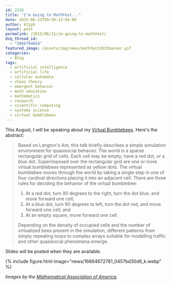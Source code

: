 ```yaml
---
id: 2216
title: "I'm Going to MathFest..."
date: 2015-06-21T09:58:13-04:00
author: k3jph
layout: post
permalink: /2015/06/21/im-going-to-mathfest/
dsq_thread_id:
  - "3866794654"
featured_image: /assets/img/news/mathfest2015banner.gif
categories:
  - Blog
tags:
  - artificial intelligence
  - artificial life
  - cellular automata
  - chaos theory
  - emergent behavior
  - math education
  - mathematics
  - research
  - scientific computing
  - systems science
  - virtual bumblebees
---
```

This August, I will be speaking about my [Virtual Bumblebees](http://bumblebees.jameshoward.us). Here's the abstract:

> Based on Langton's Ant, this talk briefly describes a simple simulation environment for quasisocial behavior. The world is a sparse rectangular grid of cells. Each cell may be empty, have a red dot, or a blue dot. Superimposed over the rectangular grid are one or more virtual bumblebees represented as yellow dots. The virtual bumblebee moves through the world by taking a single step in one of four cardinal directions placing it into an adjacent cell. There are three rules for deciding the behavior of the virtual bumblebee:
>
> 1.  At a red dot, turn 90 degrees to the right, turn the dot blue, and move forward one cell;
> 2.  At a blue dot, turn 90 degrees to left, turn the dot red, and move forward one cell; and
> 3.  At an empty square, move forward one cell.
>
>  Depending on the density of occupied cells and the number of virtualized bees present in the simulation, different patterns from simply repeating loops to complex arrays suitable for modelling traffic and other quasisocial phenomena emerge.

Slides will be posted when they are available.

{% include figure.html image="news/16664672781_0457bd30d6_k.webp" %}

_Images by the [Mathematical Association of America](http://www.maa.org)._
